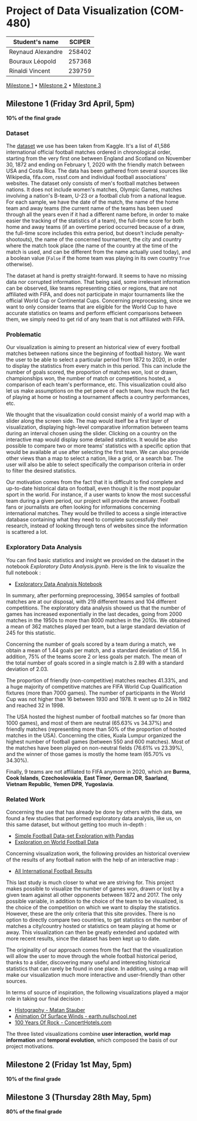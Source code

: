 # Project of Data Visualization (COM-480)

| Student's name | SCIPER |
| -------------- | ------ |
| Reynaud Alexandre | 258402 |
| Bouraux Léopold | 257368 |
| Rinaldi Vincent | 239759 |

[Milestone 1](#milestone-1-friday-3rd-april-5pm) • [Milestone 2](#milestone-2-friday-1st-may-5pm) • [Milestone 3](#milestone-3-thursday-28th-may-5pm)

## Milestone 1 (Friday 3rd April, 5pm)

**10% of the final grade**

### Dataset

The [<u>dataset</u>](https://www.kaggle.com/martj42/international-football-results-from-1872-to-2017) we use has been taken from Kaggle. It's a list of 41,586 international official football matches ordered in chronological order, starting from the very first one between England and Scotland on November 30, 1872 and ending on February 1, 2020 with the friendly match between USA and Costa Rica. The data has been gathered from several sources like Wikipedia, fifa.com, rsssf.com and individual football associations' websites. The dataset only consists of men's football matches between nations. It does not include women's matches, Olympic Games, matches involving a nation's B-team, U-23 or a football club from a national league. For each sample, we have the date of the match, the name of the home team and away teams (the current name of the teams has been used through all the years even if it had a different name before, in order to make easier the tracking of the statistics of a team), the full-time score for both home and away teams (if an overtime period occurred because of a draw, the full-time score includes this extra period, but doesn't include penalty-shootouts), the name of the concerned tournament, the city and country where the match took place (the name of the country at the time of the match is used, and can be different from the name actually used today), and a boolean value (```False``` if the home team was playing in its own country ```True``` otherwise).

The dataset at hand is pretty straight-forward. It seems to have no missing data nor corrupted information. That being said, some irrelevant information can be observed, like teams representing cities or regions, that are not affiliated with FIFA, and does not participate in major tournaments like the official World Cup or Continental Cups. Concerning preprocessing, since we want to only consider teams that are eligible for the World Cup to have accurate statistics on teams and perform efficient comparisons between them, we simply need to get rid of any team that is not affiliated with FIFA.

### Problematic

Our visualization is aiming to present an historical view of every football matches between nations since the beginning of football history. We want the user to be able to select a particular period from 1872 to 2020, in order to display the statistics from every match in this period. This can include the number of goals scored, the proportion of matches won, lost or drawn, championships won, the number of match or competitions hosted, a comparison of each team's performance, etc.  This visualization could also let us make assumptions on the pet peeve of each team, how much the fact of playing at home or hosting a tournament affects a country performances, etc.

We thought that the visualization could consist mainly of a world map with a slider along the screen side. The map would itself be a first layer of visualization, displaying high-level comparative information between teams during an interval chosen using the slider. Clicking on a country on the interactive map would display some detailed statistics. It would be also possible to compare two or more teams' statistics with a specific option that would be available at use after selecting the first team. We can also provide other views than a map to select a nation, like a grid, or a search bar. The user will also be able to select specifically the comparison criteria in order to filter the desired statistics.

Our motivation comes from the fact that it is difficult to find complete and up-to-date historical data on football, even though it is the most popular sport in the world. For instance, if a user wants to know the most successful team during a given period, our project will provide the answer. Football fans or journalists are often looking for informations concerning international matches. They would be thrilled to access a single interactive database containing what they need to complete successfully their research, instead of looking through tens of websites since the information is scattered a lot.

### Exploratory Data Analysis

You can find basic statistics and insight we provided on the dataset in the notebook *Exploratory Data Analysis.ipynb*. Here is the link to visualize the full notebook :
- [Exploratory Data Analysis Notebook](https://nbviewer.jupyter.org/github/com-480-data-visualization/com-480-project-le-kfc/blob/master/Exploratory%20Data%20Analysis.ipynb)

In summary, after performing preprocessing, 39654 samples of football matches are at our disposal, with 219 different teams and 104 different competitions. The exploratory data analysis showed us that the number of games has increased exponentially in the last decades, going from 2000 matches in the 1950s to more than 8000 matches in the 2010s. We obtained a mean of 362 matches played per team, but a large standard deviation of 245 for this statistic.

Concerning the number of goals scored by a team during a match, we obtain a mean of 1.44 goals per match, and a standard deviation of 1.56. In addition, 75% of the teams score 2 or less goals per match. The mean of the total number of goals scored in a single match is 2.89 with a standard deviation of 2.03.

The proportion of friendly (non-competitive) matches reaches 41.33%, and a huge majority of competitive matches are FIFA World Cup Qualification fixtures (more than 7000 games). The number of participants in the World Cup was not higher than 16 between 1930 and 1978. It went up to 24 in 1982 and reached 32 in 1998.

The USA hosted the highest number of football matches so far (more than 1000 games), and most of them are neutral (65.63% vs 34.37%) and friendly matches (representing more than 50% of the proportion of hosted matches in the USA). Concerning the cities, Kuala Lumpur organized the highest number of football games (between 550 and 600 matches). Most of the matches have been played on non-neutral fields (76.61% vs 23.39%), and the winner of those games is mostly the home team (65.70% vs 34.30%).

Finally, 9 teams are not affiliated to FIFA anymore in 2020, which are **Burma**, **Cook Islands**, **Czechoslovakia**, **East Timor**, **German DR**, **Saarland**, **Vietnam Republic**, **Yemen DPR**, **Yugoslavia**.

### Related Work

Concerning the use that has already be done by others with the data, we found a few studies that performed exploratory data analysis, like us, on this same dataset, but without getting too much in-depth :
- [Simple Football Data-set Exploration with Pandas](https://towardsdatascience.com/simple-football-data-set-exploration-with-pandas-60a2bc56bd5a)
- [Exploration on World Football Data](https://www.kaggle.com/microtang/exploration-on-world-football-data)

Concerning visualization work, the following provides an historical overview of the results of any football nation with the help of an interactive map :
- [All International Football Results](https://public.tableau.com/profile/kakuna#!/vizhome/AllFootballResults/Overview)

This last study is much closer to what we are striving for. This project makes possible to visualize the number of games won, drawn or lost by a given team against all other opponents between 1872 and 2017. The only possible variable, in addition to the choice of the team to be visualized, is the choice of the competition on which we want to display the statistics. However, these are the only criteria that this site provides. There is no option to directly compare two countries, to get statistics on the number of matches a city/country hosted or statistics on team playing at home or away. This visualization can then be greatly extended and updated with more recent results, since
the dataset has been kept up to date.

The originality of our approach comes from the fact that the visualization will allow the user to move through the whole football historical period, thanks to a slider, discovering many useful and interesting historical statistics that can rarely be found in one place. In addition, using a map will make our visualization much more interactive and user-friendly than other sources.

In terms of source of inspiration, the following visualizations played a major role in taking our final decision :
- [Histography - Matan Stauber](https://histography.io/)
- [Animation Of Surface Winds - earth.nullschool.net](https://earth.nullschool.net/)
- [100 Years Of Rock - ConcertHotels.com](https://www.concerthotels.com/100-years-of-rock/)

The three listed visualizations combine **user interaction**, **world map information** and **temporal evolution**, which composed the basis of our project motivations.


## Milestone 2 (Friday 1st May, 5pm)

**10% of the final grade**




## Milestone 3 (Thursday 28th May, 5pm)

**80% of the final grade**
